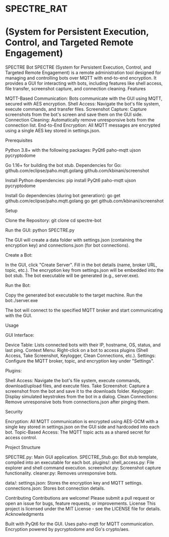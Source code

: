 # SPECTRE_RAT
# (System for Persistent Execution, Control, and Targeted Remote Engagement)
SPECTRE Bot
SPECTRE (System for Persistent Execution, Control, and Targeted Remote Engagement) is a remote administration tool designed for managing and controlling bots over MQTT with end-to-end encryption. It provides a GUI for interacting with bots, including features like shell access, file transfer, screenshot capture, and connection cleaning.
Features

MQTT-Based Communication: Bots communicate with the GUI using MQTT, secured with AES encryption.
Shell Access: Navigate the bot's file system, execute commands, and transfer files.
Screenshot Capture: Capture screenshots from the bot's screen and save them on the GUI side.
Connection Cleaning: Automatically remove unresponsive bots from the connection list.
End-to-End Encryption: All MQTT messages are encrypted using a single AES key stored in settings.json.

Prerequisites

Python 3.8+ with the following packages:
PyQt6
paho-mqtt
ujson
pycryptodome


Go 1.16+ for building the bot stub.
Dependencies for Go:
github.com/eclipse/paho.mqtt.golang
github.com/kbinani/screenshot



Install Python dependencies:
pip install PyQt6 paho-mqtt ujson pycryptodome

Install Go dependencies (during bot generation):
go get github.com/eclipse/paho.mqtt.golang
go get github.com/kbinani/screenshot

Setup

Clone the Repository:
git clone <repository-url>
cd spectre-bot


Run the GUI:
python SPECTRE.py

The GUI will create a data folder with settings.json (containing the encryption key) and connections.json (for bot connections).

Create a Bot:

In the GUI, click "Create Server".
Fill in the bot details (name, broker URL, topic, etc.).
The encryption key from settings.json will be embedded into the bot stub.
The bot executable will be generated (e.g., server.exe).


Run the Bot:

Copy the generated bot executable to the target machine.
Run the bot:./server.exe


The bot will connect to the specified MQTT broker and start communicating with the GUI.



Usage

GUI Interface:

Device Table: Lists connected bots with their IP, hostname, OS, status, and last ping.
Context Menu: Right-click on a bot to access plugins (Shell Access, Take Screenshot, Keylogger, Clean Connections, etc.).
Settings: Configure the MQTT broker, topic, and encryption key under "Settings".


Plugins:

Shell Access: Navigate the bot's file system, execute commands, download/upload files, and execute files.
Take Screenshot: Capture a screenshot from the bot and save it to the downloads folder.
Keylogger: Display simulated keystrokes from the bot in a dialog.
Clean Connections: Remove unresponsive bots from connections.json after pinging them.



Security

Encryption: All MQTT communication is encrypted using AES-GCM with a single key stored in settings.json on the GUI side and hardcoded into each bot.
Topic-Based Access: The MQTT topic acts as a shared secret for access control.

Project Structure

SPECTRE.py: Main GUI application.
SPECTRE_Stub.go: Bot stub template, compiled into an executable for each bot.
plugins/:
shell_access.py: File explorer and shell command execution.
screenshot.py: Screenshot capture functionality.
cleaner.py: Removes unresponsive bots.


data/:
settings.json: Stores the encryption key and MQTT settings.
connections.json: Stores bot connection details.



Contributing
Contributions are welcome! Please submit a pull request or open an issue for bugs, feature requests, or improvements.
License
This project is licensed under the MIT License - see the LICENSE file for details.
Acknowledgments

Built with PyQt6 for the GUI.
Uses paho-mqtt for MQTT communication.
Encryption powered by pycryptodome and Go's crypto/aes.

